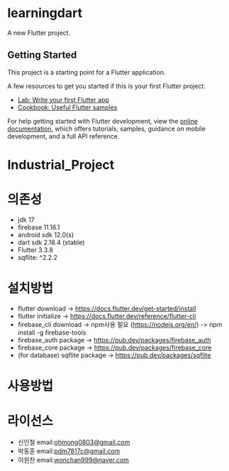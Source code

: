 # learningdart

A new Flutter project.

## Getting Started

This project is a starting point for a Flutter application.

A few resources to get you started if this is your first Flutter project:

- [Lab: Write your first Flutter app](https://docs.flutter.dev/get-started/codelab)
- [Cookbook: Useful Flutter samples](https://docs.flutter.dev/cookbook)

For help getting started with Flutter development, view the
[online documentation](https://docs.flutter.dev/), which offers tutorials,
samples, guidance on mobile development, and a full API reference.

# Industrial_Project
# 의존성
- jdk 17
- firebase 11.16.1
- android sdk 12.0(s)
- dart sdk 2.18.4 (stable)
- Flutter 3.3.8
- sqflite: ^2.2.2


# 설치방법
- flutter download -> https://docs.flutter.dev/get-started/install
- flutter initialize -> https://docs.flutter.dev/reference/flutter-cli
- firebase_cli download -> npm사용 필요 (https://nodejs.org/en/) -> npm install -g firebase-tools
- firebase_auth package -> https://pub.dev/packages/firebase_auth
- firebase_core package -> https://pub.dev/packages/firebase_core
- (for database) sqflite package -> https://pub.dev/packages/sqflite


# 사용방법

# 라이선스
- 신인철 email:ohmong0803@gmail.com
- 박동훈 email:pdm7817c@gmail.com
- 이원찬 email:wonchan999@naver.com
